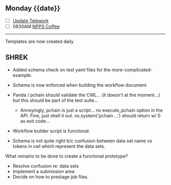 ## Monday {{date}}

- [ ] [Update Telework](https://docs.google.com/spreadsheets/d/16AZZBiKL1s6eGgH2KFiJPnD8-TjRsC0HYy4Qdmbr358/edit#gid=0)
- [ ] 0830AM [NPPS Coffee](https://bnl.zoomgov.com/j/16157150845?pwd=NXNqTi9ZWEFBKzYwRXQ5U3NXU1dBZz09)

------------------------------------------------------------

Templates are now created daily

SHREK
---

- Added schema check on test yaml files for the more-complicated-example.
- Schema is now enforced when building the workflow document
- Panda / pchain should validate the CWL... (it doesn't at the moment...) but this should be part of the test suite...
	- Annoyingly, pchain is just a script... no execute_pchain option in the API.  Fine, just shell it out.  os.system('pchain ...')  should return w/ 0 as exit code...

- Workflow builder script is functional.
- Schema is not quite right b/c confusion between data set name vs tokens in cwl which represent the data sets.

What remains to be done to create a functional prototype?
- Resolve confusion re: data sets
- Implement a submission area
- Decide on how to prestage job files.
